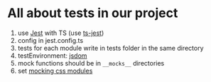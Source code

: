 # All about tests in our project

1. use [Jest](https://jestjs.io/ru/docs/tutorial-jquery) with TS (use [ts-jest](https://kulshekhar.github.io/ts-jest/docs/))
2. config in jest.config.ts
3. tests for each module write in tests folder in the same directory
4. testEnvironment: [jsdom](https://github.com/jsdom/jsdom)
5. mock functions should be in `__mocks__` directories
6. set [mocking css modules](https://jestjs.io/ru/docs/webpack#%D0%BC%D0%BE%D0%BA%D0%B8%D0%BD%D0%B3-css-%D0%BC%D0%BE%D0%B4%D1%83%D0%BB%D0%B5%D0%B9)
